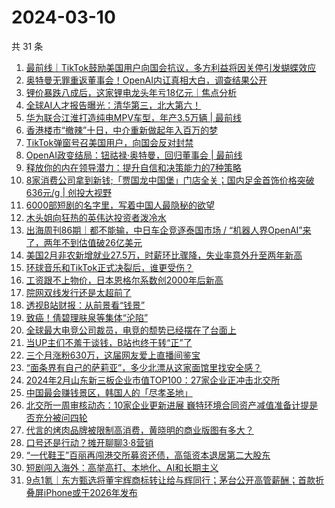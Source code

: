 # 2024-03-10

共 31 条

<!-- BEGIN 36KR -->
<!-- 最后更新时间 2024-03-10 07:01:08 +0800 -->
1. [最前线｜TikTok鼓励美国用户向国会抗议，多方利益将因关停引发蝴蝶效应](https://36kr.com/p/2681746992413696)
1. [奥特曼无罪重返董事会！OpenAI内讧真相大白，调查结果公开](https://36kr.com/p/2681623172825217)
1. [锂价暴跌八成后，这家锂电龙头年亏18亿元｜焦点分析](https://36kr.com/p/2680322550104198)
1. [全球AI人才报告曝光：清华第三，北大第六！](https://36kr.com/p/2681675697963145)
1. [华为联合江淮打造纯电MPV车型，年产3.5万辆 | 最前线](https://36kr.com/p/2679679276171394)
1. [香港楼市“撤辣”十日，中介重新做起年入百万的梦](https://36kr.com/p/2680737947319305)
1. [TikTok弹窗号召美国用户，向国会反对封禁](https://36kr.com/p/2681664232849539)
1. [OpenAI政变结局：钮祜禄·奥特曼，回归董事会 | 最前线](https://36kr.com/p/2681797793364993)
1. [释放你的内在领导潜力：提升自信和决策能力的7种策略](https://36kr.com/p/2616876571695233)
1. [8家消费公司拿到新钱;「贾国龙中国堡」门店全关；国内足金首饰价格突破636元/g | 创投大视野](https://36kr.com/p/2679554164849667)
1. [6000部短剧的名字里，写着中国人最隐秘的欲望](https://36kr.com/p/2681551506112648)
1. [木头姐向狂热的英伟达投资者泼冷水](https://36kr.com/p/2681002704523141)
1. [出海周刊86期｜都不能输，中日车企竞逐泰国市场 / “机器人界OpenAI”来了，两年不到估值破26亿美元](https://36kr.com/p/2680976253157513)
1. [美国2月非农新增就业27.5万，时薪环比骤降，失业率意外升至两年新高](https://36kr.com/p/2681671762755713)
1. [环球音乐和TikTok正式决裂后，谁更受伤？](https://36kr.com/p/2678005982787072)
1. [工资跟不上物价，日本恩格尔系数创2000年后新高](https://36kr.com/p/2681609765927940)
1. [院网双线发行还是太超前了](https://36kr.com/p/2680916955316354)
1. [透视B站财报：从前景看“钱景”](https://36kr.com/p/2680871699632768)
1. [致癌！倩碧理肤泉等集体“沦陷”](https://36kr.com/p/2680807938326660)
1. [全球最大电竞公司裁员，电竞的颓势已经摆在了台面上](https://36kr.com/p/2680843635588098)
1. [当UP主们不羞于谈钱，B站也终于转“正”了](https://36kr.com/p/2682049616198659)
1. [三个月涨粉630万，这届网友爱上直播间鉴宝](https://36kr.com/p/2680406201596937)
1. [“面条界有自己的萨莉亚”，多少北漂从这家面馆里找安全感？](https://36kr.com/p/2680508207283204)
1. [2024年2月山东新三板企业市值TOP100：27家企业正冲击北交所](https://36kr.com/p/2646645331230978)
1. [中国最会赚钱景区，韩国人的「尽孝圣地」](https://36kr.com/p/2681663001164804)
1. [北交所一周审核动态：10家企业更新进展 巍特环境合同资产减值准备计提是否充分被问四轮](https://36kr.com/p/2680809748005000)
1. [代言的烤肉品牌被限制高消费，黄晓明的商业版图有多大？](https://36kr.com/p/2681007543931521)
1. [口号还是行动？摊开聊聊3·8营销](https://36kr.com/p/2680523119607942)
1. [“一代鞋王”百丽再闯港交所募资还债，高瓴资本退居第二大股东](https://36kr.com/p/2680932483121282)
1. [短剧闯入海外：高举高打、本地化、AI和长期主义](https://36kr.com/p/2680973453869192)
1. [9点1氪｜东方甄选将董宇辉商标转让给与辉同行；茅台公开高管薪酬；首款折叠屏iPhone或于2026年发布](https://36kr.com/p/2681188871879684)
<!-- END 36KR -->